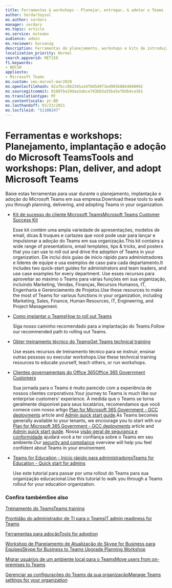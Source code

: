 ```yaml
---
title: Ferramentas & workshops - Planejar, entregar, & adotar o Teams
author: SerdarSoysal
ms.author: serdars
manager: serdars
ms.topic: article
ms.service: msteams
audience: admin
ms.reviewer: karuanag
description: Ferramentas de planejamento, workshops e kits de introdução para ajudar as empresas a começar a usar o Microsoft Teams.
localization_priority: Normal
search.appverid: MET150
f1.keywords:
- NOCSH
appliesto:
- Microsoft Teams
ms.custom: seo-marvel-mar2020
ms.openlocfilehash: 02afbcc062501a14f0d5d9f3ed905b88b4060992
ms.sourcegitcommit: 01087be29daa3abce7d3b03a55ba5ef8db4ca161
ms.translationtype: MT
ms.contentlocale: pt-BR
ms.lasthandoff: 03/23/2021
ms.locfileid: "51108247"
---
```

# <a name="tools-and-workshops-plan-deliver-and-adopt-microsoft-teams"></a><span data-ttu-id="8e11a-103">Ferramentas e workshops: Planejamento, implantação e adoção do Microsoft Teams</span><span class="sxs-lookup"><span data-stu-id="8e11a-103">Tools and workshops: Plan, deliver, and adopt Microsoft Teams</span></span>

<span data-ttu-id="8e11a-104">Baixe estas ferramentas para usar durante o planejamento, implantação e adoção do Microsoft Teams em sua empresa.</span><span class="sxs-lookup"><span data-stu-id="8e11a-104">Download these tools to walk you through planning, delivering, and adopting Teams in your organization.</span></span>


- [<span data-ttu-id="8e11a-105">Kit de sucesso do cliente Microsoft Teams</span><span class="sxs-lookup"><span data-stu-id="8e11a-105">Microsoft Teams Customer Success Kit</span></span>](https://aka.ms/TeamsCustomerSuccess)

    <span data-ttu-id="8e11a-106">Esse kit contém uma ampla variedade de apresentações, modelos de email, dicas & truques e cartazes que você pode usar para lançar e impulsionar a adoção do Teams em sua organização.</span><span class="sxs-lookup"><span data-stu-id="8e11a-106">This kit contains a wide range of presentations, email templates, tips & tricks, and posters that you can use to roll out and drive the adoption of Teams in your organization.</span></span> <span data-ttu-id="8e11a-107">Ele inclui dois guias de início rápido para administradores e líderes de equipe e usa exemplos de caso para cada departamento.</span><span class="sxs-lookup"><span data-stu-id="8e11a-107">It includes two quick-start guides for administrators and team leaders, and use case examples for every department.</span></span> <span data-ttu-id="8e11a-108">Use esses recursos para aproveitar ao máximo o Teams para várias funções em sua organização, incluindo Marketing, Vendas, Finanças, Recursos Humanos, IT, Engenharia e Gerenciamento de Projetos.</span><span class="sxs-lookup"><span data-stu-id="8e11a-108">Use these resources to make the most of Teams for various functions in your organization, including Marketing, Sales, Finance, Human Resources, IT, Engineering, and Project Management.</span></span>

- [<span data-ttu-id="8e11a-109">Como implantar o Teams</span><span class="sxs-lookup"><span data-stu-id="8e11a-109">How to roll out Teams</span></span>](./deploy-overview.md)

    <span data-ttu-id="8e11a-110">Siga nosso caminho recomendado para a implantação do Teams.</span><span class="sxs-lookup"><span data-stu-id="8e11a-110">Follow our recommended path to rolling out Teams.</span></span>


- [<span data-ttu-id="8e11a-111">Obter treinamento técnico do Teams</span><span class="sxs-lookup"><span data-stu-id="8e11a-111">Get Teams technical training</span></span>](itadmin-readiness.md)

    <span data-ttu-id="8e11a-112">Use esses recursos de treinamento técnico para se instruir, ensinar outras pessoas ou executar workshops.</span><span class="sxs-lookup"><span data-stu-id="8e11a-112">Use these technical training resources to educate yourself, teach others, or run workshops.</span></span>

- [<span data-ttu-id="8e11a-113">Clientes governamentais do Office 365</span><span class="sxs-lookup"><span data-stu-id="8e11a-113">Office 365 Government Customers</span></span>](plan-for-government-gcc.md)

   <span data-ttu-id="8e11a-114">Sua jornada para o Teams é muito parecido com a experiência de nossos clientes corporativos.</span><span class="sxs-lookup"><span data-stu-id="8e11a-114">Your journey to Teams is much like our enterprise customers' experience.</span></span> <span data-ttu-id="8e11a-115">À medida que o Teams se torna geralmente disponível para seus locatários, recomendamos que você comece com nosso artigo [Plan for Microsoft 365 Government - GCC deployments](plan-for-government-gcc.md) article and [Admin quick start guide](https://download.microsoft.com/download/F/3/9/F39B4F10-5720-4516-87E1-91E5A5678EFB/MicrosoftTeams-AdminQuickStart-EnableTeams.docx).</span><span class="sxs-lookup"><span data-stu-id="8e11a-115">As Teams becomes generally available to your tenants, we encourage you to start with our [Plan for Microsoft 365 Government - GCC deployments](plan-for-government-gcc.md) article and [Admin quick start guide](https://download.microsoft.com/download/F/3/9/F39B4F10-5720-4516-87E1-91E5A5678EFB/MicrosoftTeams-AdminQuickStart-EnableTeams.docx).</span></span> <span data-ttu-id="8e11a-116">Nossa [visão geral de segurança e conformidade](security-compliance-overview.md) ajudará você a ter confiança sobre o Teams em seu ambiente.</span><span class="sxs-lookup"><span data-stu-id="8e11a-116">Our [security and compliance](security-compliance-overview.md) overview will help you feel confident about Teams in your environment.</span></span>

- [<span data-ttu-id="8e11a-117">Teams for Education - Início rápido para administradores</span><span class="sxs-lookup"><span data-stu-id="8e11a-117">Teams for Education - Quick start for admins</span></span>](./teams-quick-start-edu.yml)

    <span data-ttu-id="8e11a-118">Use este tutorial para passar por uma rollout do Teams para sua organização educacional.</span><span class="sxs-lookup"><span data-stu-id="8e11a-118">Use this tutorial to walk you through a Teams rollout for your education organization.</span></span>

### <a name="see-also"></a><span data-ttu-id="8e11a-119">Confira também</span><span class="sxs-lookup"><span data-stu-id="8e11a-119">See also</span></span>

[<span data-ttu-id="8e11a-120">Treinamento do Teams</span><span class="sxs-lookup"><span data-stu-id="8e11a-120">Teams training</span></span>](training-microsoft-teams-landing-page.md)

[<span data-ttu-id="8e11a-121">Prontidão do administrador de TI para o Teams</span><span class="sxs-lookup"><span data-stu-id="8e11a-121">IT admin readiness for Teams</span></span>](ITAdmin-readiness.md)

[<span data-ttu-id="8e11a-122">Ferramentas para adoção</span><span class="sxs-lookup"><span data-stu-id="8e11a-122">Tools for adoption</span></span>](adopt-tools-and-downloads.md)

[<span data-ttu-id="8e11a-123">Workshop de Planejamento de Atualização do Skype for Business para Equipes</span><span class="sxs-lookup"><span data-stu-id="8e11a-123">Skype for Business to Teams Upgrade Planning Workshop</span></span>](https://www.microsoft.com/microsoft-365/partners/intelligentcommunications/skype-for-business-teams)

[<span data-ttu-id="8e11a-124">Migrar usuários de um ambiente local para o Teams</span><span class="sxs-lookup"><span data-stu-id="8e11a-124">Move users from on-premises to Teams</span></span>](/skypeforbusiness/hybrid/move-users-from-on-premises-to-teams)

[<span data-ttu-id="8e11a-125">Gerenciar as configurações do Teams da sua organização</span><span class="sxs-lookup"><span data-stu-id="8e11a-125">Manage Teams settings for your organization</span></span>](enable-features-office-365.md)
